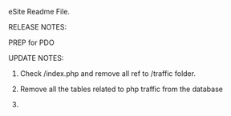 
eSite Readme File.

RELEASE NOTES:

PREP for PDO


UPDATE NOTES:

1. Check /index.php and remove all ref to /traffic folder.

2. Remove all the tables related to php traffic from the database

3. 